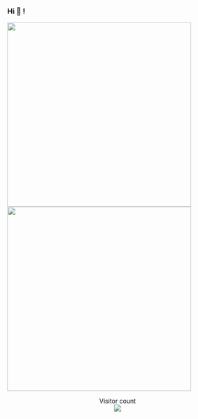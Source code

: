 ### Hi 👋 !

<!--
**XXHolic/XXHolic** is a ✨ _special_ ✨ repository because its `README.md` (this file) appears on your GitHub profile.

Here are some ideas to get you started:

- 🔭 I’m currently working on ...
- 🌱 I’m currently learning ...
- 👯 I’m looking to collaborate on ...
- 🤔 I’m looking for help with ...
- 💬 Ask me about ...
- 📫 How to reach me: ...
- 😄 Pronouns: ...
- ⚡ Fun fact: ...
-->

<a href="https://github.com/anuraghazra/github-readme-stats">
  <img align="center" width="420" src="https://github-readme-stats.vercel.app/api?username=XXHolic&?count_private=true&show_icons=true&theme=radical" />
</a>

<a href="https://github.com/anuraghazra/github-readme-stats">
  <img align="center" width="420" src="https://github-readme-stats.vercel.app/api/top-langs/?username=XXHolic&layout=compact&line_height=26&count_private=true&show_icons=true&theme=radical&hide=CoffeeScript" />
</a>

<p align="center">
  Visitor count<br>
  <img src="https://profile-counter.glitch.me/XXHolic/count.svg" />
</p>
